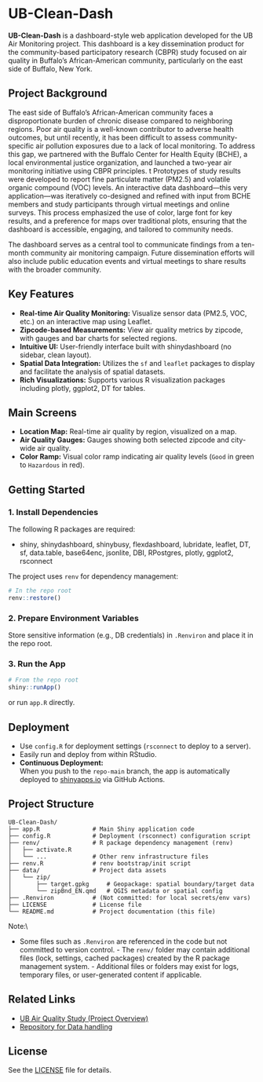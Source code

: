 # UB-Clean-Dash

**UB-Clean-Dash** is a dashboard-style web application developed for the UB Air Monitoring project. This dashboard is a key dissemination product for the community-based participatory research (CBPR) study focused on air quality in Buffalo’s African-American community, particularly on the east side of Buffalo, New York.

## Project Background

The east side of Buffalo’s African-American community faces a disproportionate burden of chronic disease compared to neighboring regions. Poor air quality is a well-known contributor to adverse health outcomes, but until recently, it has been difficult to assess community-specific air pollution exposures due to a lack of local monitoring. To address this gap, we partnered with the Buffalo Center for Health Equity (BCHE), a local environmental justice organization, and launched a two-year air monitoring initiative using CBPR principles. t Prototypes of study results were developed to report fine particulate matter (PM2.5) and volatile organic compound (VOC) levels. An interactive data dashboard—this very application—was iteratively co-designed and refined with input from BCHE members and study participants through virtual meetings and online surveys. This process emphasized the use of color, large font for key results, and a preference for maps over traditional plots, ensuring that the dashboard is accessible, engaging, and tailored to community needs.

The dashboard serves as a central tool to communicate findings from a ten-month community air monitoring campaign. Future dissemination efforts will also include public education events and virtual meetings to share results with the broader community.

## Key Features

-   **Real-time Air Quality Monitoring:** Visualize sensor data (PM2.5, VOC, etc.) on an interactive map using Leaflet.
-   **Zipcode-based Measurements:** View air quality metrics by zipcode, with gauges and bar charts for selected regions.
-   **Intuitive UI:** User-friendly interface built with shinydashboard (no sidebar, clean layout).
-   **Spatial Data Integration:** Utilizes the `sf` and `leaflet` packages to display and facilitate the analysis of spatial datasets.
-   **Rich Visualizations:** Supports various R visualization packages including plotly, ggplot2, DT for tables.

## Main Screens

-   **Location Map:** Real-time air quality by region, visualized on a map.
-   **Air Quality Gauges:** Gauges showing both selected zipcode and city-wide air quality.
-   **Color Ramp:** Visual color ramp indicating air quality levels (`Good` in green to `Hazardous` in red).

## Getting Started

### 1. Install Dependencies

The following R packages are required:

-   shiny, shinydashboard, shinybusy, flexdashboard, lubridate, leaflet, DT, sf, data.table, base64enc, jsonlite, DBI, RPostgres, plotly, ggplot2, rsconnect

The project uses `renv` for dependency management:

``` r
# In the repo root
renv::restore()
```

### 2. Prepare Environment Variables

Store sensitive information (e.g., DB credentials) in `.Renviron` and place it in the repo root.

### 3. Run the App

``` r
# From the repo root
shiny::runApp()
```

or run `app.R` directly.

## Deployment

- Use `config.R` for deployment settings (`rsconnect` to deploy to a server).
- Easily run and deploy from within RStudio.
- **Continuous Deployment:**  
  When you push to the `repo-main` branch, the app is automatically deployed to [shinyapps.io](https://www.shinyapps.io/) via GitHub Actions.



## Project Structure

```         
UB-Clean-Dash/
├── app.R               # Main Shiny application code
├── config.R            # Deployment (rsconnect) configuration script
├── renv/               # R package dependency management (renv)
│   ├── activate.R
│   └── ...             # Other renv infrastructure files
├── renv.R              # renv bootstrap/init script
├── data/               # Project data assets
│   └── zip/
│       ├── target.gpkg     # Geopackage: spatial boundary/target data
│       └── zipBnd_EN.qmd   # QGIS metadata or spatial config
├── .Renviron           # (Not committed: for local secrets/env vars)
├── LICENSE             # License file
└── README.md           # Project documentation (this file)
```

Note:\
- Some files such as `.Renviron` are referenced in the code but not committed to version control. - The `renv/` folder may contain additional files (lock, settings, cached packages) created by the R package management system. - Additional files or folders may exist for logs, temporary files, or user-generated content if applicable.

## Related Links

-   [UB Air Quality Study (Project Overview)](https://ubairqualitystudy.github.io/EPA-Website/index.html)
-   [Repository for Data handling](https://github.com/YONGHUNI/rougue_PA_detector)

## License

See the [LICENSE](./LICENSE) file for details.
